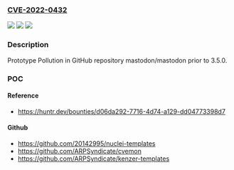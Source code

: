 ### [CVE-2022-0432](https://cve.mitre.org/cgi-bin/cvename.cgi?name=CVE-2022-0432)
![](https://img.shields.io/static/v1?label=Product&message=mastodon%2Fmastodon&color=blue)
![](https://img.shields.io/static/v1?label=Version&message=%3C%203.5.0%20&color=brighgreen)
![](https://img.shields.io/static/v1?label=Vulnerability&message=CWE-1321%20Improperly%20Controlled%20Modification%20of%20Object%20Prototype%20Attributes%20('Prototype%20Pollution')&color=brighgreen)

### Description

Prototype Pollution in GitHub repository mastodon/mastodon prior to 3.5.0.

### POC

#### Reference
- https://huntr.dev/bounties/d06da292-7716-4d74-a129-dd04773398d7

#### Github
- https://github.com/20142995/nuclei-templates
- https://github.com/ARPSyndicate/cvemon
- https://github.com/ARPSyndicate/kenzer-templates


